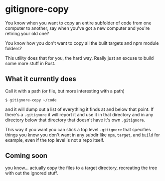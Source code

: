 # gitignore-copy

You know when you want to copy an entire subfolder of code from one computer
to another, say when you've got a new computer and you're retiring your old one?

You know how you don't want to copy all the built targets and npm module folders?

This utility does that for you, the hard way. Really just an excuse to 
build some more stuff in Rust.

## What it currently does
Call it with a path (or file, but more interesting with a path)
```
$ gitignore-copy ~/code
```
and it will dump out a list of everything it finds at and below that point. If there's a `.gitignore` it will report it and use it in that directory and in any directory below that directory that doesn't have it's own `.gitignore`. 

This way if you want you can stick a top level `.gitignore` that specifies things you know you don't want in any subdir like `npm`, `target`,  and `build` for example, even if the top level is not a repo itself. 

##  Coming soon
you know... actually copy the files to a target directory, recreating the tree with out the ignored stuff.